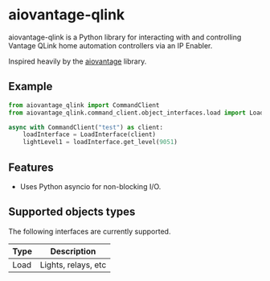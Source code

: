 # aiovantage-qlink

aiovantage-qlink is a Python library for interacting with and controlling Vantage QLink home automation controllers via an IP Enabler.

Inspired heavily by the [aiovantage](https://raw.githubusercontent.com/loopj/aiovantage) library.


## Example

```python
from aiovantage_qlink import CommandClient
from aiovantage_qlink.command_client.object_interfaces.load import LoadInterface

async with CommandClient("test") as client:
    loadInterface = LoadInterface(client)
    lightLevel1 = loadInterface.get_level(9051)
```


## Features

- Uses Python asyncio for non-blocking I/O.

## Supported objects types

The following interfaces are currently supported.

| Type          | Description           |
| ------------- | --------------------- |
| Load          | Lights, relays, etc   |
